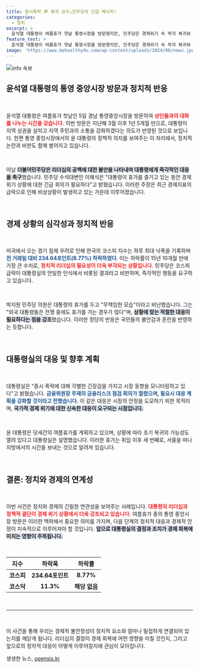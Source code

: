 ```yaml
---
title: 증시폭락 尹 복귀 요구…민주당의 긴급 메시지!
categories:
  - 정치
excerpt: >
  윤석열 대통령이 여름휴가 첫날 통영시장을 방문했지만, 민주당은 경제위기 속 즉각 복귀와 비상경제회의 소집을 촉구했습니다. 코스피는 역대 최대 하락폭을 기록하며 위기 상황이 심각해지고 있습니다.
feature_text: >
  윤석열 대통령이 여름휴가 첫날 통영시장을 방문했지만, 민주당은 경제위기 속 즉각 복귀와 비상경제회의 소집을 촉구했습니다. 코스피는 역대 최대 하락폭을 기록하며 위기 상황이 심각해지고 있습니다.
image: 'https://www.behealthy4u.com/wp-content/uploads/2024/06/news.jpg'
---
```


<p><img src="https://www.behealthy4u.com/wp-content/uploads/2024/06/news.jpg" alt="info 속보" /></p>

<h2 data-ke-size="size26">윤석열 대통령의 통영 중앙시장 방문과 정치적 반응</h2>

<p data-ke-size="size16">&nbsp;</p>

<p>윤석열 대통령은 여름휴가 첫날인 5일 경남 통영중앙시장을 방문하여 <b><span style="color: #ee2323;">상인들과의 대화를 나누는 시간을 갖습니다.</span></b> 이번 방문은 지난해 3월 이후 1년 5개월 만으로, 대통령이 지역 상권을 살피고 지역 주민과의 소통을 강화하겠다는 의도가 반영된 것으로 보입니다. 한편 통영 중앙시장에서의 윤 대통령의 정책적 의지를 보여주는 이 자리에서, 정치적 논란과 비판도 함께 벌어지고 있습니다.</p>

<p data-ke-size="size16">&nbsp;</p>

<p>이날 <b><span style="background-color: #21538527;">더불어민주당은 리더십의 공백에 대한 불만을 나타내며 대통령에게 즉각적인 대응을 촉구</span></b>했습니다. 민주당 수석대변인 이해식은 "대통령이 휴가를 즐기고 있는 동안 경제위기 상황에 대한 긴급 회의가 필요하다"고 밝혔습니다. 이러한 주장은 최근 경제지표의 급락으로 인해 비상상황이 발생하고 있는 가운데 이루어졌습니다.</p>

<p data-ke-size="size16">&nbsp;</p>

<h2 data-ke-size="size26">경제 상황의 심각성과 정치적 반응</h2>

<p data-ke-size="size16">&nbsp;</p>

<p>미국에서 오는 경기 침체 우려로 인해 한국의 코스피 지수는 하루 최대 낙폭을 기록하며 <b><span style="color: #1a5490;">전 거래일 대비 234.64포인트(8.77%) 하락하였다</span></b>. 이는 하락률이 15년 10개월 만에 가장 큰 수치로, <b><span style="color: #ee2323;">정치적 리더십의 필요성이 더욱 부각되는 상황입니다.</span></b> 민주당은 코스피 급락이 대통령실의 안일한 인식에서 비롯된 결과라고 비판하며, 즉각적인 행동을 요구하고 있습니다.</p>

<p data-ke-size="size16">&nbsp;</p>

<p>박지원 민주당 의원은 대통령의 휴가를 두고 "무책임한 모습"이라고 비난했습니다. 그는 "외국 대통령들은 전쟁 중에도 휴가를 가는 경우가 많다"며, <b><span style="background-color: #21538527;">상황에 맞는 적절한 대응이 필요하다는 점을 강조</span></b>했습니다. 이러한 정당의 반응은 국민들의 불안감과 혼란을 반영하는 듯합니다.</p>

<p data-ke-size="size16">&nbsp;</p>

<h2 data-ke-size="size26">대통령실의 대응 및 향후 계획</h2>

<p data-ke-size="size16">&nbsp;</p>

<p>대통령실은 "증시 폭락에 대해 각별한 긴장감을 가지고 시장 동향을 모니터링하고 있다"고 밝혔습니다. <b><span style="color: #1a5490;">금융위원장 주재의 금융리스크 점검 회의가 열렸으며, 필요시 대응 계획을 강화할 것이라고 전했습니다.</span></b> 이 같은 대응은 시장의 안정을 도모하기 위한 목적이며, <b><span style="background-color: #21538527;">국가적 경제 위기에 대한 신속한 대응이 요구되는 시점입니다.</span></b></p>

<p data-ke-size="size16">&nbsp;</p>

<p>윤 대통령은 닷새간의 여름휴가를 계획하고 있으며, 상황에 따라 조기 복귀의 가능성도 열려 있다고 대통령실은 설명했습니다. 이러한 휴가는 취임 이후 세 번째로, 서울을 떠나 지방에서의 시간을 보내는 것으로 알려져 있습니다.</p>

<p data-ke-size="size16">&nbsp;</p>

<h2 data-ke-size="size26">결론: 정치와 경제의 연계성</h2>

<p data-ke-size="size16">&nbsp;</p>

<p>이번 사건은 정치와 경제의 긴밀한 연관성을 보여주는 사례입니다. <b><span style="color: #ee2323;">대통령의 리더십과 정책적 결단이 경제 위기 상황에서 더욱 강조되고 있습니다.</span></b> 여름휴가 중의 통영 중앙시장 방문은 이러한 맥락에서 중요한 의미를 가지며, 다음 단계의 정치적 대응과 경제적 안정이 지속적으로 이루어져야 할 것입니다. <b><span style="background-color: #21538527;">앞으로 대통령실의 결정과 조치가 경제 회복에 미치는 영향이 주목됩니다.</span></b></p>

<p data-ke-size="size16">&nbsp;</p>

<table>
    <thead>
        <tr>
            <th style="text-align: center;">지수</th>
            <th style="text-align: center;">하락폭</th>
            <th style="text-align: center;">하락률</th>
        </tr>
    </thead>
    <tbody>
        <tr>
            <td style="text-align: center; height: 17px;"><b>코스피</b></td>
            <td style="text-align: center; height: 17px;"><b>234.64포인트</b></td>
            <td style="text-align: center; height: 17px;"><b>8.77%</b></td>
        </tr>
        <tr>
            <td style="text-align: center; height: 17px;"><b>코스닥</b></td>
            <td style="text-align: center; height: 17px;"><b>11.3%</b></td>
            <td style="text-align: center; height: 17px;"><b>해당 없음</b></td>
        </tr>
    </tbody>
</table>

<p data-ke-size="size16">&nbsp;</p> 

<hr> 

<p data-ke-size="size16">&nbsp;</p> 

<p>이 사건을 통해 우리는 경제적 불안정성이 정치적 요소와 얼마나 밀접하게 연결되어 있는지를 깨닫게 됩니다. 리더십의 결정이 경제 회복에 어떤 영향을 미칠 것인지, 그리고 앞으로의 정치적 대응이 어떻게 이루어질지에 관심이 모아집니다.</p>
생생한 뉴스, <a href="https://opensis.kr" rel="dofollow">opensis.kr</a>



